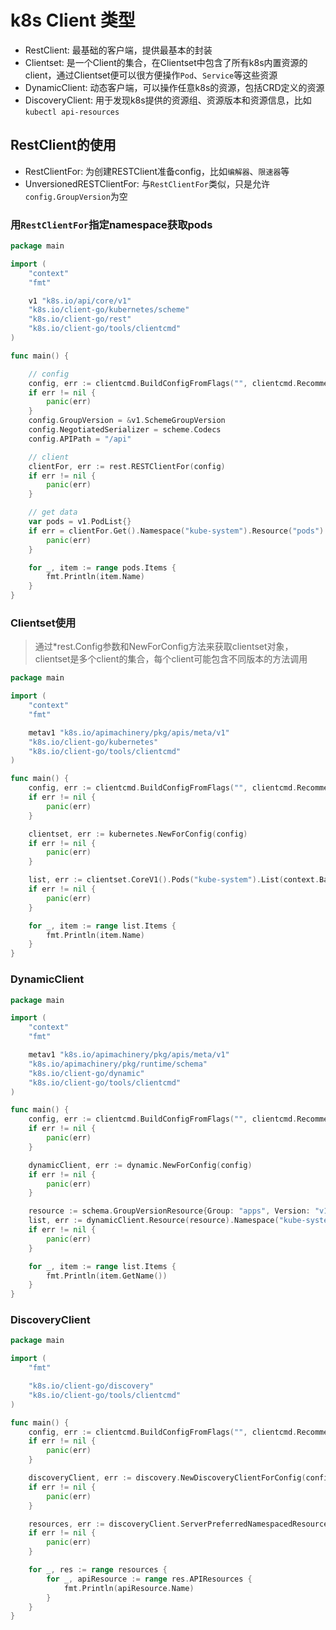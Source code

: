 # k8s Client 类型

- RestClient: 最基础的客户端，提供最基本的封装
- Clientset: 是一个Client的集合，在Clientset中包含了所有k8s内置资源的client，通过Clientset便可以很方便操作`Pod`、`Service`等这些资源
- DynamicClient: 动态客户端，可以操作任意k8s的资源，包括CRD定义的资源
- DiscoveryClient: 用于发现k8s提供的资源组、资源版本和资源信息，比如`kubectl api-resources`

## RestClient的使用

- RestClientFor: 为创建RESTClient准备config，比如`编解器`、`限速器`等
- UnversionedRESTClientFor: 与`RestClientFor`类似，只是允许`config.GroupVersion`为空

### 用`RestClientFor`指定namespace获取pods

```go
package main

import (
	"context"
	"fmt"

	v1 "k8s.io/api/core/v1"
	"k8s.io/client-go/kubernetes/scheme"
	"k8s.io/client-go/rest"
	"k8s.io/client-go/tools/clientcmd"
)

func main() {

	// config
	config, err := clientcmd.BuildConfigFromFlags("", clientcmd.RecommendedHomeFile)
	if err != nil {
		panic(err)
	}
	config.GroupVersion = &v1.SchemeGroupVersion
	config.NegotiatedSerializer = scheme.Codecs
	config.APIPath = "/api"

	// client
	clientFor, err := rest.RESTClientFor(config)
	if err != nil {
		panic(err)
	}

	// get data
	var pods = v1.PodList{}
	if err = clientFor.Get().Namespace("kube-system").Resource("pods").Do(context.Background()).Into(&pods); err != nil {
		panic(err)
	}

	for _, item := range pods.Items {
		fmt.Println(item.Name)
	}
}
```

### Clientset使用

> 通过*rest.Config参数和NewForConfig方法来获取clientset对象，clientset是多个client的集合，每个client可能包含不同版本的方法调用

```go
package main

import (
	"context"
	"fmt"

	metav1 "k8s.io/apimachinery/pkg/apis/meta/v1"
	"k8s.io/client-go/kubernetes"
	"k8s.io/client-go/tools/clientcmd"
)

func main() {
	config, err := clientcmd.BuildConfigFromFlags("", clientcmd.RecommendedHomeFile)
	if err != nil {
		panic(err)
	}

	clientset, err := kubernetes.NewForConfig(config)
	if err != nil {
		panic(err)
	}

	list, err := clientset.CoreV1().Pods("kube-system").List(context.Background(), metav1.ListOptions{})
	if err != nil {
		panic(err)
	}

	for _, item := range list.Items {
		fmt.Println(item.Name)
	}
}
```

### DynamicClient

```go
package main

import (
	"context"
	"fmt"

	metav1 "k8s.io/apimachinery/pkg/apis/meta/v1"
	"k8s.io/apimachinery/pkg/runtime/schema"
	"k8s.io/client-go/dynamic"
	"k8s.io/client-go/tools/clientcmd"
)

func main() {
	config, err := clientcmd.BuildConfigFromFlags("", clientcmd.RecommendedHomeFile)
	if err != nil {
		panic(err)
	}

	dynamicClient, err := dynamic.NewForConfig(config)
	if err != nil {
		panic(err)
	}

	resource := schema.GroupVersionResource{Group: "apps", Version: "v1", Resource: "deployments"}
	list, err := dynamicClient.Resource(resource).Namespace("kube-system").List(context.Background(), metav1.ListOptions{})
	if err != nil {
		panic(err)
	}

	for _, item := range list.Items {
		fmt.Println(item.GetName())
	}
}
```

### DiscoveryClient

```go
package main

import (
	"fmt"

	"k8s.io/client-go/discovery"
	"k8s.io/client-go/tools/clientcmd"
)

func main() {
	config, err := clientcmd.BuildConfigFromFlags("", clientcmd.RecommendedHomeFile)
	if err != nil {
		panic(err)
	}

	discoveryClient, err := discovery.NewDiscoveryClientForConfig(config)
	if err != nil {
		panic(err)
	}

	resources, err := discoveryClient.ServerPreferredNamespacedResources()
	if err != nil {
		panic(err)
	}

	for _, res := range resources {
		for _, apiResource := range res.APIResources {
			fmt.Println(apiResource.Name)
		}
	}
}
```